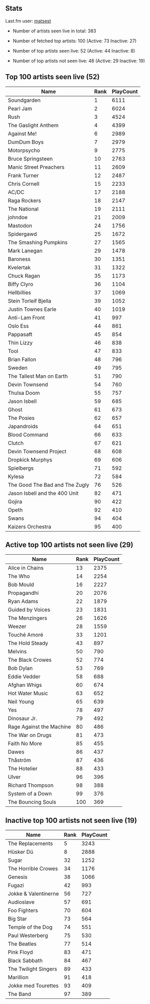 ## Stats 


Last.fm user: [matsest](https://www.last.fm/user/matsest)

- Number of artists seen live in total: 383

- Number of fetched top artists: 100 (Active: 73 Inactive: 27)

- Number of top artists seen live: 52 (Active: 44 Inactive: 8)

- Number of top artists not seen live: 48 (Active: 29 Inactive: 19)

## Top 100 artists seen live (52)

Name                           | Rank | PlayCount
------------------------------ | ---- | ---------
Soundgarden                    | 1    | 6111     
Pearl Jam                      | 2    | 6024     
Rush                           | 3    | 4524     
The Gaslight Anthem            | 4    | 4399     
Against Me!                    | 6    | 2989     
DumDum Boys                    | 7    | 2979     
Motorpsycho                    | 9    | 2775     
Bruce Springsteen              | 10   | 2763     
Manic Street Preachers         | 11   | 2609     
Frank Turner                   | 12   | 2487     
Chris Cornell                  | 15   | 2233     
AC/DC                          | 17   | 2188     
Raga Rockers                   | 18   | 2147     
The National                   | 19   | 2111     
johndoe                        | 21   | 2009     
Mastodon                       | 24   | 1756     
Spidergawd                     | 25   | 1672     
The Smashing Pumpkins          | 27   | 1565     
Mark Lanegan                   | 29   | 1478     
Baroness                       | 30   | 1351     
Kvelertak                      | 31   | 1322     
Chuck Ragan                    | 35   | 1173     
Biffy Clyro                    | 36   | 1104     
Hellbillies                    | 37   | 1069     
Stein Torleif Bjella           | 39   | 1052     
Justin Townes Earle            | 40   | 1019     
Anti-Lam Front                 | 41   | 997      
Oslo Ess                       | 44   | 861      
Pappasaft                      | 45   | 854      
Thin Lizzy                     | 46   | 838      
Tool                           | 47   | 833      
Brian Fallon                   | 48   | 796      
Sweden                         | 49   | 795      
The Tallest Man on Earth       | 51   | 790      
Devin Townsend                 | 54   | 760      
Thulsa Doom                    | 55   | 757      
Jason Isbell                   | 59   | 685      
Ghost                          | 61   | 673      
The Posies                     | 62   | 657      
Japandroids                    | 64   | 651      
Blood Command                  | 66   | 633      
Clutch                         | 67   | 621      
Devin Townsend Project         | 68   | 608      
Dropkick Murphys               | 69   | 606      
Spielbergs                     | 71   | 592      
Kylesa                         | 72   | 584      
The Good The Bad and The Zugly | 76   | 526      
Jason Isbell and the 400 Unit  | 82   | 471      
Gojira                         | 90   | 422      
Opeth                          | 92   | 410      
Swans                          | 94   | 404      
Kaizers Orchestra              | 95   | 400      

## Active top 100 artists not seen live (29)

Name                     | Rank | PlayCount
------------------------ | ---- | ---------
Alice in Chains          | 13   | 2375     
The Who                  | 14   | 2254     
Bob Mould                | 16   | 2227     
Propagandhi              | 20   | 2076     
Ryan Adams               | 22   | 1879     
Guided by Voices         | 23   | 1831     
The Menzingers           | 26   | 1626     
Weezer                   | 28   | 1559     
Touché Amoré             | 33   | 1201     
The Hold Steady          | 43   | 897      
Melvins                  | 50   | 790      
The Black Crowes         | 52   | 774      
Bob Dylan                | 53   | 769      
Eddie Vedder             | 58   | 688      
Afghan Whigs             | 60   | 674      
Hot Water Music          | 63   | 652      
Neil Young               | 65   | 639      
Yes                      | 78   | 497      
Dinosaur Jr.             | 79   | 492      
Rage Against the Machine | 80   | 486      
The War on Drugs         | 81   | 473      
Faith No More            | 85   | 455      
Dawes                    | 86   | 437      
Thåström                 | 87   | 436      
The Hotelier             | 88   | 433      
Ulver                    | 96   | 396      
Richard Thompson         | 98   | 388      
System of a Down         | 99   | 376      
The Bouncing Souls       | 100  | 369      

## Inactive top 100 artists not seen live (19)

Name                 | Rank | PlayCount
-------------------- | ---- | ---------
The Replacements     | 5    | 3243     
Hüsker Dü            | 8    | 2888     
Sugar                | 32   | 1252     
The Horrible Crowes  | 34   | 1176     
Genesis              | 38   | 1066     
Fugazi               | 42   | 993      
Jokke & Valentinerne | 56   | 727      
Audioslave           | 57   | 691      
Foo Fighters         | 70   | 604      
Big Star             | 73   | 564      
Temple of the Dog    | 74   | 551      
Paul Westerberg      | 75   | 530      
The Beatles          | 77   | 514      
Pink Floyd           | 83   | 471      
Black Sabbath        | 84   | 467      
The Twilight Singers | 89   | 433      
Marillion            | 91   | 418      
Jokke med Tourettes  | 93   | 409      
The Band             | 97   | 389      
